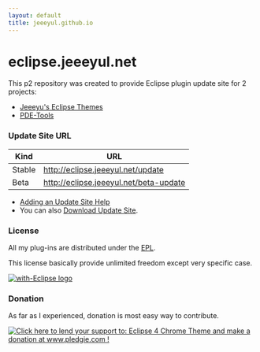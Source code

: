 ```yaml
---
layout: default
title: jeeeyul.github.io
---
```


# eclipse.jeeeyul.net

This p2 repository was created to provide Eclipse plugin update site for 2 projects:  

- [Jeeeyu's Eclipse Themes](https://github.com/jeeeyul/eclipse-themes)
- [PDE-Tools](https://github.com/jeeeyul/pde-tools)


### Update Site URL


| Kind   | URL                                    |
|--------|----------------------------------------|
| Stable | http://eclipse.jeeeyul.net/update      |
| Beta   | http://eclipse.jeeeyul.net/beta-update |

* [Adding an Update Site Help](http://marketplace.eclipse.org/updatesite/help?url=http://eclipse.jeeeyul.net/update)
* You can also [Download Update Site](https://github.com/jeeeyul/jeeeyul.github.io/releases).

### License

All my plug-ins are distributed under the [EPL](http://www.eclipse.org/legal/epl-v10.html).

This license basically provide unlimited freedom except very specific case.

<a href="http://with-eclipse.github.io/" target="_blank">
<img alt="with-Eclipse logo" src="http://with-eclipse.github.io/with-eclipse-0.jpg" />
</a>

### Donation

As far as I experienced, donation is most easy way to contribute.

<a href='http://www.pledgie.com/campaigns/18377'><img alt='Click here to lend your support to: Eclipse 4 Chrome Theme and make a donation at www.pledgie.com !' src='http://www.pledgie.com/campaigns/18377.png?skin_name=chrome' border='0' /></a>

